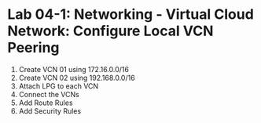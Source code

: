 # Lab 04-1: Networking - Virtual Cloud Network: Configure Local VCN Peering

1. Create VCN 01 using 172.16.0.0/16
1. Create VCN 02 using 192.168.0.0/16
1. Attach LPG to each VCN
1. Connect the VCNs
1. Add Route Rules
1. Add Security Rules
